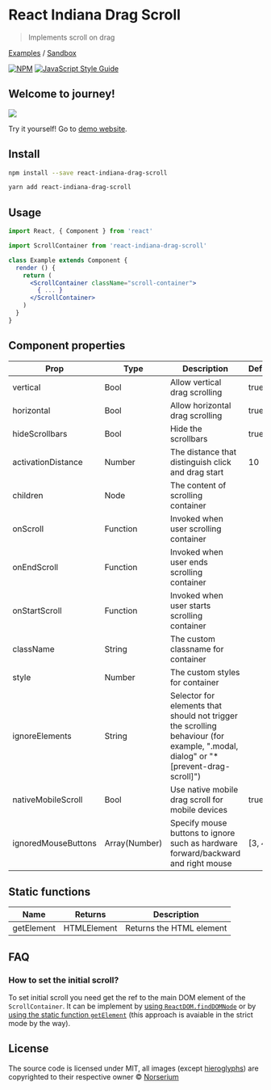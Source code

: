 # React Indiana Drag Scroll

> Implements scroll on drag

[Examples](https://norserium.github.io/react-indiana-drag-scroll/) / [Sandbox](https://codesandbox.io/s/react-indiana-drag-scroll-default-iw9xh)

[![NPM](https://img.shields.io/npm/v/react-indiana-drag-scroll.svg)](https://www.npmjs.com/package/react-indiana-drag-scroll) [![JavaScript Style Guide](https://img.shields.io/badge/code_style-standard-brightgreen.svg)](https://standardjs.com)

## Welcome to journey!

![](https://github.com/norserium/react-indiana-drag-scroll/blob/master/example/demo.gif?raw=true)

Try it yourself! Go to [demo website](https://norserium.github.io/react-indiana-drag-scroll/).

## Install

```bash
npm install --save react-indiana-drag-scroll
```

```bash
yarn add react-indiana-drag-scroll
```

## Usage

```jsx
import React, { Component } from 'react'

import ScrollContainer from 'react-indiana-drag-scroll'

class Example extends Component {
  render () {
    return (
      <ScrollContainer className="scroll-container">
        { ... }
      </ScrollContainer>
    )
  }
}
```

## Component properties

| Prop                | Type          | Description                                                                               | Default |
| ------------------- | ------------- | ----------------------------------------------------------------------------------------- | ------- |
| vertical            | Bool          | Allow vertical drag scrolling                                                             | true    |
| horizontal          | Bool          | Allow horizontal drag scrolling                                                           | true    |
| hideScrollbars      | Bool          | Hide the scrollbars                                                                       | true    |
| activationDistance  | Number        | The distance that distinguish click and drag start                                        | 10      |
| children            | Node          | The content of scrolling container                                                        |
| onScroll            | Function      | Invoked when user scrolling container                                                     |
| onEndScroll         | Function      | Invoked when user ends scrolling container                                                |
| onStartScroll       | Function      | Invoked when user starts scrolling container                                              |
| className           | String        | The custom classname for container                                                        |
| style               | Number        | The custom styles for container                                                           |
| ignoreElements      | String        | Selector for elements that should not trigger the scrolling behaviour (for example, ".modal, dialog" or "\*[prevent-drag-scroll]") |
| nativeMobileScroll  | Bool          | Use native mobile drag scroll for mobile devices                                          | true
| ignoredMouseButtons | Array(Number) | Specify mouse buttons to ignore such as hardware forward/backward and right mouse         | [3, 4]

## Static functions

| Name               | Returns     | Description                                                                            |
| ------------------ | ----------- | -------------------------------------------------------------------------------------- |
| getElement         | HTMLElement | Returns the HTML element                                                               |


## FAQ

### How to set the initial scroll?

To set initial scroll you need get the ref to the main DOM element of the `ScrollContainer`. It can be implement by [using `ReactDOM.findDOMNode`](https://codesandbox.io/s/react-indiana-drag-scroll-initial-scroll-finddomnode-dvdop) or by [using the static function `getElement`](https://codesandbox.io/s/react-indiana-drag-scroll-initial-scroll-getelement-99o6q) (this approach is avaiable in the strict mode by the way).

## License

The source code is licensed under MIT, all images (except [hieroglyphs](https://www.freepik.com/free-vector/ancient-egypt-hieroglyphics-background-with-flat-design_2754100.htm)) are copyrighted to their respective owner © [Norserium](https://github.com/norserium)
